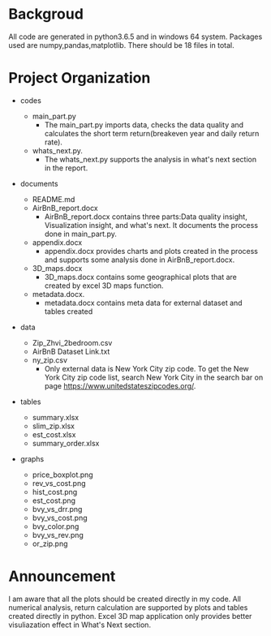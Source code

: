 # Backgroud
All code are generated in python3.6.5 and in windows 64 system. Packages used are numpy,pandas,matplotlib. There should be 18 files in total.

# Project Organization

+ codes
    - main_part.py
        -  The main_part.py imports data, checks the data quality and calculates the short term return(breakeven year and daily return rate).
    - whats_next.py. 
       - The whats_next.py supports the analysis in what's next section in the report.



+ documents
    - README.md
    - AirBnB_report.docx
        - AirBnB_report.docx contains three parts:Data quality insight, Visualization insight, and what's next. It documents the process done in main_part.py.
    - appendix.docx
        -  appendix.docx provides charts and plots created in the process and supports some analysis done in AirBnB_report.docx.    
    - 3D_maps.docx
        - 3D_maps.docx contains some geographical plots that are created by excel 3D maps function.   
    - metadata.docx. 
        - metadata.docx contains meta data for external dataset and tables created

+ data
    - Zip_Zhvi_2bedroom.csv
    - AirBnB Dataset Link.txt
    - ny_zip.csv
        - Only external data is New York City zip code. To get the New York City zip code list, search New York City in the search bar on page https://www.unitedstateszipcodes.org/.


+ tables
    - summary.xlsx
    - slim_zip.xlsx
    - est_cost.xlsx
    - summary_order.xlsx

+ graphs
    - price_boxplot.png
    - rev_vs_cost.png
    - hist_cost.png
    - est_cost.png
    - bvy_vs_drr.png
    - bvy_vs_cost.png
    - bvy_color.png
    - bvy_vs_rev.png
    - or_zip.png
 

# Announcement
I am aware that all the plots should be created directly in my code. All numerical analysis, return calculation are supported by plots and tables created directly in python. Excel 3D map application only provides better visuliazation effect in What's Next section.

